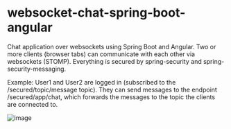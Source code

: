 # websocket-chat-spring-boot-angular
Chat application over websockets using Spring Boot and Angular. 
Two or more clients (browser tabs) can communicate with each other via websockets (STOMP).
Everything is secured by spring-security and spring-security-messaging.

Example:
User1 and User2 are logged in (subscribed to the /secured/topic/message topic).
They can send messages to the endpoint /secured/app/chat, which forwards the messages to the topic the clients are connected to.

![image](https://user-images.githubusercontent.com/52086629/185710085-19c04421-34fd-454d-ad5e-03ff9176615e.png)

